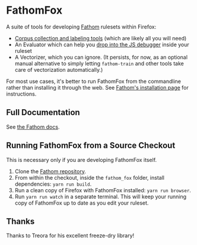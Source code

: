 # FathomFox

A suite of tools for developing [Fathom](https://mozilla.github.io/fathom/) rulesets within Firefox:

* [Corpus collection and labeling tools](https://mozilla.github.io/fathom/samples.html) (which are likely all you will need)
* An Evaluator which can help you [drop into the JS debugger](https://mozilla.github.io/fathom/training.html#setting-breakpoints) inside your ruleset
* A Vectorizer, which you can ignore. (It persists, for now, as an optional manual alternative to simply letting `fathom-train` and other tools take care of vectorization automatically.)

For most use cases, it's better to run FathomFox from the commandline rather than installing it through the web. See [Fathom's installation page](https://mozilla.github.io/fathom/installing.html) for instructions.

## Full Documentation

See [the Fathom docs](https://mozilla.github.io/fathom/versions.html).

## Running FathomFox from a Source Checkout

This is necessary only if you are developing FathomFox itself.

1. Clone the [Fathom repository](https://github.com/mozilla/fathom/).
2. From within the checkout, inside the `fathom_fox` folder, install dependencies: `yarn run build`.
3. Run a clean copy of Firefox with FathomFox installed: `yarn run browser`.
4. Run `yarn run watch` in a separate terminal. This will keep your running copy of FathomFox up to date as you edit your ruleset.

## Thanks

Thanks to Treora for his excellent freeze-dry library!
